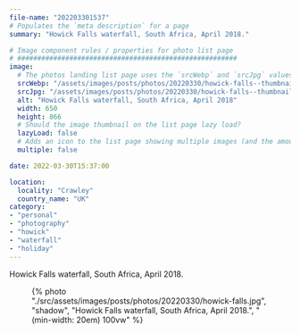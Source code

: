 ```yaml
---
file-name: "202203301537"
# Populates the `meta description` for a page
summary: "Howick Falls waterfall, South Africa, April 2018."

# Image component rules / properties for photo list page
# #######################################################
image:
  # The photos landing list page uses the `srcWebp` and `srcJpg` values
  srcWebp: "/assets/images/posts/photos/20220330/howick-falls--thumbnail.webp"
  srcJpg: "/assets/images/posts/photos/20220330/howick-falls--thumbnail.jpg"
  alt: "Howick Falls waterfall, South Africa, April 2018"
  width: 650
  height: 866
  # Should the image thumbnail on the list page lazy load?
  lazyLoad: false
  # Adds an icon to the list page showing multiple images (and the amount) available to view on the post page
  multiple: false

date: 2022-03-30T15:37:00

location:
  locality: "Crawley"
  country_name: "UK"
category:
- "personal"
- "photography"
- "howick"
- "waterfall"
- "holiday"
---
```


Howick Falls waterfall, South Africa, April 2018.

<figure class="flow">
{% photo "./src/assets/images/posts/photos/20220330/howick-falls.jpg", "shadow", "Howick Falls waterfall, South Africa, April 2018.", "(min-width: 20em) 100vw" %}
</figure>
